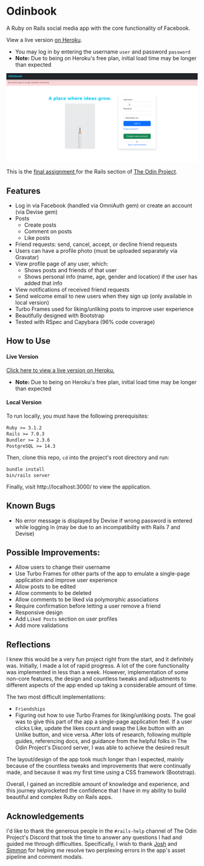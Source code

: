 # Odinbook

A Ruby on Rails social media app with the core functionality of Facebook.

View a live version [on Heroku](https://peaceful-gorge-29362.herokuapp.com/).
- You may log in by entering the username `user` and password `password`
- **Note:** Due to being on Heroku's free plan, initial load time may be longer than expected

![alt text](app_demo.gif?raw=true "video demo of Odinbook")

This is the [final assignment ](https://www.theodinproject.com/lessons/ruby-on-rails-rails-final-project) for the Rails section of [The Odin Project](https://www.theodinproject.com).

## Features
- Log in via Facebook (handled via OmniAuth gem) or create an account (via Devise gem)
- Posts
  - Create posts
  - Comment on posts
  - Like posts
- Friend requests: send, cancel, accept, or decline friend requests
- Users can have a profile photo (must be uploaded separately via Gravatar)
- View profile page of any user, which: 
  - Shows posts and friends of that user
  - Shows personal info (name, age, gender and location) if the user has added that info
- View notifications of received friend requests
- Send welcome email to new users when they sign up (only available in local version)
- Turbo Frames used for liking/unliking posts to improve user experience
- Beautifully designed with Bootstrap
- Tested with RSpec and Capybara (96% code coverage)

## How to Use
#### Live Version
[Click here to view a live version on Heroku.](https://peaceful-gorge-29362.herokuapp.com/)
- **Note:** Due to being on Heroku's free plan, initial load time may be longer than expected

#### Local Version
To run locally, you must have the following prerequisites:
```
Ruby >= 3.1.2
Rails >= 7.0.3
Bundler >= 2.3.6
PostgreSQL >= 14.3
```
Then, clone this repo, `cd` into the project's root directory and run:
```
bundle install
bin/rails server
```
Finally, visit http://localhost:3000/ to view the application.

## Known Bugs
- No error message is displayed by Devise if wrong password is entered while logging in (may be due to an incompatibility with Rails 7 and Devise)

## Possible Improvements:
- Allow users to change their username
- Use Turbo Frames for other parts of the app to emulate a single-page application and improve user experience
- Allow posts to be edited
- Allow comments to be deleted
- Allow comments to be liked via polymorphic associations
- Require confirmation before letting a user remove a friend
- Responsive design
- Add `Liked Posts` section on user profiles
- Add more validations

## Reflections
I knew this would be a very fun project right from the start, and it definitely was. Initially, I made a lot of rapid progress. A lot of the core functionality was implemented in less than a week. However, implementation of some non-core features, the design and countless tweaks and adjustments to different aspects of the app ended up taking a considerable amount of time.

The two most difficult implementations:
- `Friendships`
- Figuring out how to use Turbo Frames for liking/unliking posts. The goal was to give this part of the app a single-page application feel. If a user clicks Like, update the likes count and swap the Like button with an Unlike button, and vice versa. After lots of research, following multiple guides, referencing docs, and guidance from the helpful folks in The Odin Project's Discord server, I was able to achieve the desired result

The layout/design of the app took much longer than I expected, mainly because of the countless tweaks and improvements that were continually made, and because it was my first time using a CSS framework (Bootstrap).

Overall, I gained an incredible amount of knowledge and experience, and this journey skyrocketed the confidence that I have in my ability to build beautiful and complex Ruby on Rails apps.

## Acknowledgements
I'd like to thank the generous people in the `#rails-help` channel of The Odin Project's Discord that took the time to answer any questions I had and guided me through difficulties. Specifically, I wish to thank [Josh](https://github.com/JoshDevHub) and [Simmon](https://github.com/crespire) for helping me resolve two perplexing errors in the app's asset pipeline and comment modals.
